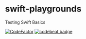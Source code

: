 # swift-playgrounds
Testing Swift Basics

[![CodeFactor](https://www.codefactor.io/repository/github/sebmaz93/swift-playgrounds/badge)](https://www.codefactor.io/repository/github/sebmaz93/swift-playgrounds)
[![codebeat badge](https://codebeat.co/badges/d6e4d487-fca0-44fd-84d4-13eaaca5cd30)](https://codebeat.co/projects/github-com-sebmaz93-swift-playgrounds-main)
